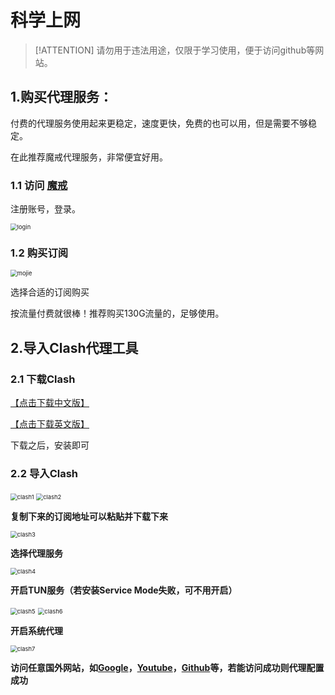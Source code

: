 # 科学上网

> [!ATTENTION]
> 请勿用于违法用途，仅限于学习使用，便于访问github等网站。

## 1.购买代理服务：

付费的代理服务使用起来更稳定，速度更快，免费的也可以用，但是需要不够稳定。

在此推荐魔戒代理服务，非常便宜好用。

### 1.1 访问 [魔戒](https://www.mojie.cyou/) 

注册账号，登录。

<img src="../assets/login.png" alt="login" style="zoom: 67%;" />

### 1.2 购买订阅

<img src="../assets/mojie.png" alt="mojie" style="zoom:67%;" />

选择合适的订阅购买

按流量付费就很棒！推荐购买130G流量的，足够使用。

## 2.导入Clash代理工具

### 2.1 下载Clash

[【点击下载中文版】](https://ghproxy.com/https://github.com/ender-zhao/Clash-for-Windows_Chinese/releases/download/CFW-V0.20.9_CN/Clash.for.Windows.Setup.0.20.9.exe)

[【点击下载英文版】](https://ghproxy.com/https://github.com/Fndroid/clash_for_windows_pkg/releases/download/0.20.9/Clash.for.Windows.Setup.0.20.9.exe)

下载之后，安装即可

### 2.2 导入Clash

<img src="../assets/clash1.png" alt="clash1" style="zoom:67%;" />

<img src="../assets/clash2.png" alt="clash2" style="zoom:67%;" />

**复制下来的订阅地址可以粘贴并下载下来**

<img src="../assets/clash3.png" alt="clash3" style="zoom:67%;" />

**选择代理服务**

<img src="../assets/clash4.png" alt="clash4" style="zoom:67%;" />

**开启TUN服务（若安装Service Mode失败，可不用开启）**

<img src="../assets/clash5.png" alt="clash5" style="zoom:67%;" />

<img src="../assets/clash6.png" alt="clash6" style="zoom:67%;" />

**开启系统代理**

<img src="../assets/clash7.png" alt="clash7" style="zoom:67%;" />



**访问任意国外网站，如[Google](https://www.google.com/)，[Youtube](https://www.youtube.com/)，[Github](https://github.com/)等，若能访问成功则代理配置成功**

